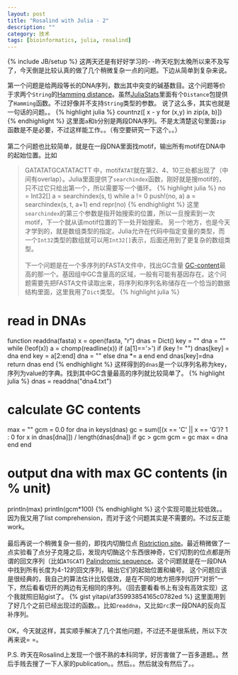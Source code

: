 ```yaml
---
layout: post
title: "Rosalind with Julia - 2"
description: ""
category: 技术
tags: [bioinformatics, julia, rosalind]
---
```

{% include JB/setup %}
这两天还是有好好学习的- -昨天吃到太晚所以来不及写了，今天倒是比较认真的做了几个稍微复杂一点的问题。下边从简单到复杂来说。

第一个问题是给两段等长的DNA序列，数出其中突变的碱基数目。这个问题等价于求两个`String`的[Hamming distance](http://en.wikipedia.org/wiki/Hamming_distance)。虽然[JuliaStats](https://github.com/JuliaStats)里面有个`Distance`包提供了`Hamming`函数。不过好像并不支持`String`类型的参数。
说了这么多，其实也就是一句话的问题。。
{% highlight julia %}
countnz([ x - y for (x,y) in zip(a, b)])
{% endhighlight %}
这里面`a`和`b`分别是两段DNA序列。不是太清楚这句里面`zip`函数是不是必要，不过这样能工作。。（有空要研究一下这个。。）
<br><br>
第二个问题也比较简单，就是在一段DNA里面找motif，输出所有motif在DNA中的起始位置。比如
> GATATATGCATATACTT
中，motif`ATAT`就在第2、4、10三处都出现了（中间有overlap）。Julia里面提供了`searchindex`函数，刚好就是搜motif的，只不过它只给出第一个，所以需要写一个循环。
{% highlight julia %}
no = Int32[]
a = searchindex(s, t)
while a != 0
  push!(no, a)
  a = searchindex(s, t, a+1)
end
repr(no)
{% endhighlight %}
这里`searchindex`的第三个参数是指开始搜索的位置，所以一旦搜索到一次motif，下一个就从该motif位置的下一处开始搜索。
另一个地方，也是今天才学到的，就是数组类型的指定。Julia允许在代码中指定变量的类型，而一个`Int32`类型的数组就可以用`Int32[]`表示，后面还用到了更复杂的数组类型。
<br><br>
下一个问题是在一个多序列的FASTA文件中，找出GC含量 [GC-content](http://en.wikipedia.org/wiki/GC-content)最高的那一个。基因组中GC含量高的区域，一般有可能有基因存在。这个问题需要先把FASTA文件读取出来，将序列和序列名称储存在一个恰当的数据结构里面，这里我用了`Dict`类型。
{% highlight julia %}
# read in DNAs
function readdna(fasta)
  x = open(fasta, "r")
  dnas = Dict()
  key = ""
  dna = ""
  while (!eof(x))
    a = chomp(readline(x))
    if (a[1]=='>')
      if (key != "")
        dnas[key] = dna
      end
      key = a[2:end]
      dna = ""
    else
      dna *= a
    end
  end
  dnas[key]=dna
  return dnas
end
{% endhighlight %}
这样得到的`dnas`是一个以序列名称为key，序列为value的字典。找到其中GC含量最高的序列就比较简单了。
{% highlight julia %}
dnas = readdna("dna4.txt")
# calculate GC contents
max = ""
gcm = 0.0
for dna in keys(dnas)
  gc = sum([(x == 'C' || x == 'G')? 1 : 0 for x in dnas[dna]]) / length(dnas[dna])
  if gc > gcm
    gcm = gc
    max = dna
  end
end

# output dna with max GC contents (in % unit)
println(max)
println(gcm*100)
{% endhighlight %}
这个实现可能比较低效。。因为我又用了list comprehension，而对于这个问题其实是不需要的。不过反正能work。
<br><br>
最后再说一个稍微复杂一些的，即找内切酶位点 [Ristriction site](http://en.wikipedia.org/wiki/Restriction_site)。最近稍微做了一点实验看了点分子克隆之后，发现内切酶这个东西很神奇，它们切割的位点都是所谓的回文序列（比如`ATGCAT`) [Palindromic sequence](http://en.wikipedia.org/wiki/Palindromic_sequence)。这个问题就是在一段DNA中找到所有长度为4-12的回文序列，输出它们的起始位置和编号。
这个问题应该是很经典的，我自己的算法估计比较低效，是在不同的地方把序列切开“对折”一下，然后看看切开的两边有无相同的序列。（回去要看看书上有没有高效实现）这个我就照旧贴gist了。
{% gist yitapi/af35993854165c0782ed %}
这里面用到了好几个之前已经出现过的函数。。比如`readdna`，又比如`rc`求一段DNA的反向互补序列。
<br><br>
OK，今天就这样，其实顺手解决了几个其他问题，不过还不是很系统，所以下次再来说= =。

P.S. 昨天在Rosalind上发现一个很不熟的本科同学，好厉害做了一百多道题。。然后手贱去搜了一下人家的publication。。然后。。然后就没有然后了。。

